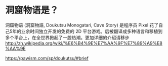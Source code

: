 # 洞窟物语是？
洞窟物语 (洞窟物語, Doukutsu Monogatari, Cave Story) 是程序员 Pixel 花了自己5年的业余时间独立开发的免费的 2D 平台游戏。后被翻译成多种语言和移植到多个平台上，在全世界掀起了一股热潮。更加详细的介绍请移步 http://zh.wikipedia.org/wiki/%E6%B4%9E%E7%AA%9F%E7%89%A9%E8%AA%9E

https://pawism.com/sp/doukutsu/#brief
